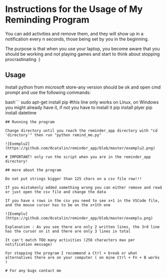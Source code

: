 # Instructions for the Usage of My Reminding Program

You can add activities and remove them, and they will show up in a notification every n seconds, those being set by you in the beginning.

The purpose is that when you use your laptop, you become aware that you should be working and not playing games and start to think about stopping procrastinating :)

## Usage

Install python from microsoft store-any version should be ok and open cmd prompt and use the following commands: 

bash```
sudo apt-get install pip        #this line only works on Linux, on Windows you might already have it, if not you have to install it
pip install plyer
pip install datetime
```
## Running the program

Change directory until you reach the reminder_app directory with "cd 'directory'" then run "python remind_me.py"

![Exemplu2](https://github.com/0catalin/reminder_app/blob/master/exemplu2.png)

# IMPORTANT! only run the script when you are in the reminder_app directory!

## more about the program

Do not put strings bigger than 125 chars on a csv file row!!!

If you mistakenly added something wrong you can either remove and read or just open the csv file and change the data

If you have x rows in the csv you need to see x+1 in the VSCode file, and the mouse cursor has to be on the x+1th one

![Exemplu](https://github.com/0catalin/reminder_app/blob/master/exemplu.png)

Explanation : As you see there are only 2 written lines, the 3rd line has the cursor on it and there are only 3 lines in total

It can't match TOO many activities (256 characters max per notification message)

For stopping the program I recommend a Ctrl + break or what alternatives there are on your computer ( on mine Ctrl + Fn + B works )

# For any bugs contact me